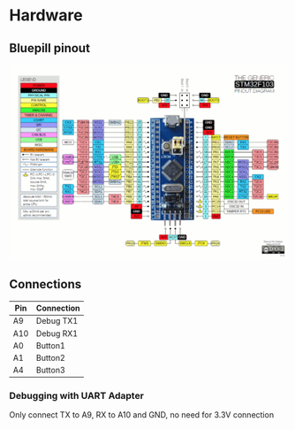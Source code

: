 # Hardware

## Bluepill pinout

![](images/pinout.png)

## Connections

| Pin  | Connection     |
| ---- | -------------- |
| A9   | Debug TX1      |
| A10  | Debug RX1      |
| A0   | Button1     		|
| A1   | Button2     		|
| A4   | Button3     		|

### Debugging with UART Adapter

Only connect TX to A9, RX to A10 and GND, no need for 3.3V connection

